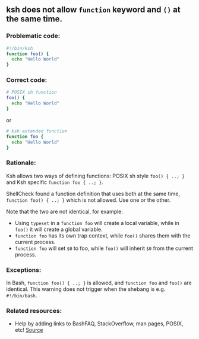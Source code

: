 ## ksh does not allow `function` keyword and `()` at the same time.

### Problematic code:

```sh
#!/bin/ksh
function foo() {
  echo "Hello World"
}
```

### Correct code:

```sh
# POSIX sh function
foo() {
  echo "Hello World"
}
```

or

```sh
# ksh extended function
function foo {
  echo "Hello World"
}
```

### Rationale:

Ksh allows two ways of defining functions: POSIX sh style `foo() { ..; }` and Ksh specific `function foo { ..; }`.

ShellCheck found a function definition that uses both at the same time, `function foo() { ..; }` which is not allowed. Use one or the other.

Note that the two are not identical, for example:

* Using `typeset` in a `function foo` will create a local variable, while in `foo()` it will create a global variable.
* `function foo` has its own trap context, while `foo()` shares them with the current process.
* `function foo` will set `$0` to foo, while `foo()` will inherit `$0` from the current process.

### Exceptions:

In Bash, `function foo() { ..; }` is allowed, and `function foo` and `foo()` are identical. This warning does not trigger when the shebang is e.g. `#!/bin/bash`. 

### Related resources:

* Help by adding links to BashFAQ, StackOverflow, man pages, POSIX, etc!
[Source](https://github.com/koalaman/shellcheck/wiki/SC2111)

